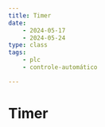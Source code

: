 ```yaml
--- 
title: Timer 
date: 
    - 2024-05-17
    - 2024-05-24 
type: class 
tags:
    - plc
    - controle-automático

--- 
```

# Timer
    